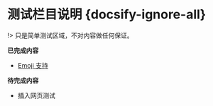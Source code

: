 # 测试栏目说明 {docsify-ignore-all}

!> 只是简单测试区域，不对内容做任何保证。

**已完成内容**

- [Emoji 支持](Page/Test/Emoji "🤣💓😂")

**待完成内容**

- 插入网页测试
